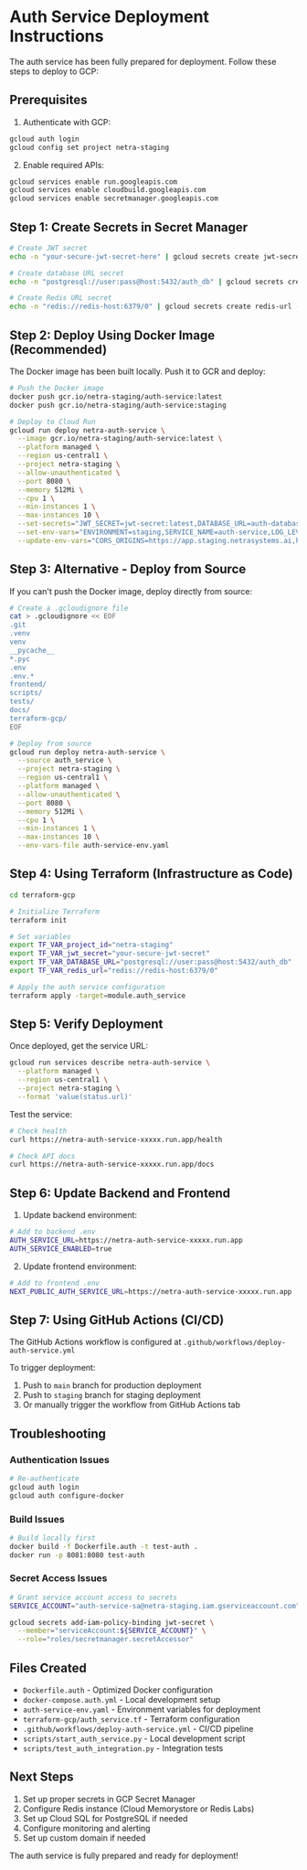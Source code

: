 # Auth Service Deployment Instructions

The auth service has been fully prepared for deployment. Follow these steps to deploy to GCP:

## Prerequisites

1. Authenticate with GCP:
```bash
gcloud auth login
gcloud config set project netra-staging
```

2. Enable required APIs:
```bash
gcloud services enable run.googleapis.com
gcloud services enable cloudbuild.googleapis.com
gcloud services enable secretmanager.googleapis.com
```

## Step 1: Create Secrets in Secret Manager

```bash
# Create JWT secret
echo -n "your-secure-jwt-secret-here" | gcloud secrets create jwt-secret --data-file=-

# Create database URL secret
echo -n "postgresql://user:pass@host:5432/auth_db" | gcloud secrets create auth-database-url --data-file=-

# Create Redis URL secret  
echo -n "redis://redis-host:6379/0" | gcloud secrets create redis-url --data-file=-
```

## Step 2: Deploy Using Docker Image (Recommended)

The Docker image has been built locally. Push it to GCR and deploy:

```bash
# Push the Docker image
docker push gcr.io/netra-staging/auth-service:latest
docker push gcr.io/netra-staging/auth-service:staging

# Deploy to Cloud Run
gcloud run deploy netra-auth-service \
  --image gcr.io/netra-staging/auth-service:latest \
  --platform managed \
  --region us-central1 \
  --project netra-staging \
  --allow-unauthenticated \
  --port 8080 \
  --memory 512Mi \
  --cpu 1 \
  --min-instances 1 \
  --max-instances 10 \
  --set-secrets="JWT_SECRET=jwt-secret:latest,DATABASE_URL=auth-database-url:latest,REDIS_URL=redis-url:latest" \
  --set-env-vars="ENVIRONMENT=staging,SERVICE_NAME=auth-service,LOG_LEVEL=INFO" \
  --update-env-vars="CORS_ORIGINS=https://app.staging.netrasystems.ai,https://auth.staging.netrasystems.ai"
```

## Step 3: Alternative - Deploy from Source

If you can't push the Docker image, deploy directly from source:

```bash
# Create a .gcloudignore file
cat > .gcloudignore << EOF
.git
.venv
venv
__pycache__
*.pyc
.env
.env.*
frontend/
scripts/
tests/
docs/
terraform-gcp/
EOF

# Deploy from source
gcloud run deploy netra-auth-service \
  --source auth_service \
  --project netra-staging \
  --region us-central1 \
  --platform managed \
  --allow-unauthenticated \
  --port 8080 \
  --memory 512Mi \
  --cpu 1 \
  --min-instances 1 \
  --max-instances 10 \
  --env-vars-file auth-service-env.yaml
```

## Step 4: Using Terraform (Infrastructure as Code)

```bash
cd terraform-gcp

# Initialize Terraform
terraform init

# Set variables
export TF_VAR_project_id="netra-staging"
export TF_VAR_jwt_secret="your-secure-jwt-secret"
export TF_VAR_DATABASE_URL="postgresql://user:pass@host:5432/auth_db"
export TF_VAR_redis_url="redis://redis-host:6379/0"

# Apply the auth service configuration
terraform apply -target=module.auth_service
```

## Step 5: Verify Deployment

Once deployed, get the service URL:

```bash
gcloud run services describe netra-auth-service \
  --platform managed \
  --region us-central1 \
  --project netra-staging \
  --format 'value(status.url)'
```

Test the service:

```bash
# Check health
curl https://netra-auth-service-xxxxx.run.app/health

# Check API docs
curl https://netra-auth-service-xxxxx.run.app/docs
```

## Step 6: Update Backend and Frontend

1. Update backend environment:
```bash
# Add to backend .env
AUTH_SERVICE_URL=https://netra-auth-service-xxxxx.run.app
AUTH_SERVICE_ENABLED=true
```

2. Update frontend environment:
```bash
# Add to frontend .env
NEXT_PUBLIC_AUTH_SERVICE_URL=https://netra-auth-service-xxxxx.run.app
```

## Step 7: Using GitHub Actions (CI/CD)

The GitHub Actions workflow is configured at `.github/workflows/deploy-auth-service.yml`

To trigger deployment:
1. Push to `main` branch for production deployment
2. Push to `staging` branch for staging deployment
3. Or manually trigger the workflow from GitHub Actions tab

## Troubleshooting

### Authentication Issues
```bash
# Re-authenticate
gcloud auth login
gcloud auth configure-docker
```

### Build Issues
```bash
# Build locally first
docker build -f Dockerfile.auth -t test-auth .
docker run -p 8081:8080 test-auth
```

### Secret Access Issues
```bash
# Grant service account access to secrets
SERVICE_ACCOUNT="auth-service-sa@netra-staging.iam.gserviceaccount.com"

gcloud secrets add-iam-policy-binding jwt-secret \
  --member="serviceAccount:${SERVICE_ACCOUNT}" \
  --role="roles/secretmanager.secretAccessor"
```

## Files Created

- `Dockerfile.auth` - Optimized Docker configuration
- `docker-compose.auth.yml` - Local development setup
- `auth-service-env.yaml` - Environment variables for deployment
- `terraform-gcp/auth_service.tf` - Terraform configuration
- `.github/workflows/deploy-auth-service.yml` - CI/CD pipeline
- `scripts/start_auth_service.py` - Local development script
- `scripts/test_auth_integration.py` - Integration tests

## Next Steps

1. Set up proper secrets in GCP Secret Manager
2. Configure Redis instance (Cloud Memorystore or Redis Labs)
3. Set up Cloud SQL for PostgreSQL if needed
4. Configure monitoring and alerting
5. Set up custom domain if needed

The auth service is fully prepared and ready for deployment!